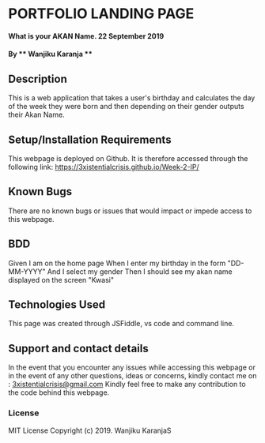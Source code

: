 # PORTFOLIO LANDING PAGE
#### What is your AKAN Name. 22 September 2019
#### By ** Wanjiku Karanja **
## Description
This is a web application that takes a user's birthday and calculates the day of the week they were born and then depending on their gender outputs their Akan Name. 
## Setup/Installation Requirements
This webpage is deployed on Github. It is therefore accessed through the following link: https://3xistentialcrisis.github.io/Week-2-IP/
## Known Bugs
There are no known bugs or issues that would impact or impede access to this webpage. 
## BDD
Given I am on the home page
When I enter my birthday in the form "DD-MM-YYYY"
And I select my gender
Then I should see my akan name displayed on the screen "Kwasi"
## Technologies Used
This page was created through JSFiddle, vs code and command line. 
## Support and contact details
In the event that you encounter any issues while accessing this webpage or in the event of any other questions, ideas or concerns, kindly contact me on : 3xistentialcrisis@gmail.com 
Kindly feel free to make any contribution to the code behind this webpage.
### License
MIT License
Copyright (c) 2019. Wanjiku KaranjaS